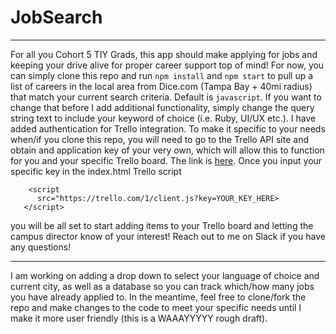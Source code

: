 # JobSearch
---

For all you Cohort 5 TIY Grads, this app should make applying for jobs and keeping your drive alive for proper career support top of mind! For now, you can simply clone this repo and run `npm install` and `npm start` to pull up a list of careers in the local area from Dice.com (Tampa Bay + 40mi radius) that match your current search criteria. Default is `javascript`. If you want to change that before I add additional functionality, simply change the query string text to include your keyword of choice (i.e. Ruby, UI/UX etc.). I have added authentication for Trello integration. To make it specific to your needs when/if you clone this repo, you will need to go to the Trello API site and obtain and application key of your very own, which will allow this to function for you and your specific Trello board. The link is [here](https://developers.trello.com/get-started/start-building#connect). Once you input your specific key in the index.html Trello script

```
    <script
      src="https://trello.com/1/client.js?key=YOUR_KEY_HERE>
   </script>
 ```
 you will be all set to start adding items to your Trello board and letting the campus director know of your interest!
 Reach out to me on Slack if you have any questions!
 
---

I am working on adding a drop down to select your language of choice and current city, as well as a database so you can track which/how many jobs you have already applied to. In the meantime, feel free to clone/fork the repo and make changes to the code to meet your specific needs until I make it more user friendly (this is a WAAAYYYYY rough draft). 
